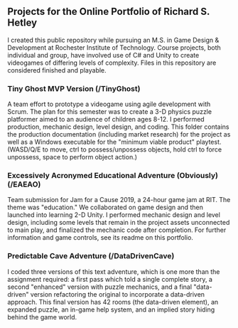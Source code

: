 ## Projects for the Online Portfolio of Richard S. Hetley

I created this public repository while pursuing an M.S. in Game Design & Development at Rochester Institute of Technology.  Course projects, both individual and group, have involved use of C# and Unity to create videogames of differing levels of complexity.  Files in this repository are considered finished and playable.

### Tiny Ghost MVP Version (/TinyGhost)

A team effort to prototype a videogame using agile development with Scrum.  The plan for this semester was to create a 3-D physics puzzle platformer aimed to an audience of children ages 8-12.  I performed production, mechanic design, level design, and coding.  This folder contains the production documentation (including market research) for the project as well as a Windows executable for the "minimum viable product" playtest.  (WASD/Q/E to move, ctrl to possess/unpossess objects, hold ctrl to force unpossess, space to perform object action.)

### Excessively Acronymed Educational Adventure (Obviously) (/EAEAO)

Team submission for Jam for a Cause 2019, a 24-hour game jam at RIT.  The theme was "education."  We collaborated on game design and then launched into learning 2-D Unity.  I performed mechanic design and level design, including some levels that remain in the project assets unconnected to main play, and finalized the mechanic code after completion.  For further information and game controls, see its readme on this portfolio.

### Predictable Cave Adventure (/DataDrivenCave)

I coded three versions of this text adventure, which is one more than the assignment required: a first pass which told a single complete story, a second "enhanced" version with puzzle mechanics, and a final "data-driven" version refactoring the original to incorporate a data-driven approach.  This final version has 42 rooms (the data-driven element), an expanded puzzle, an in-game help system, and an implied story hiding behind the game world.
